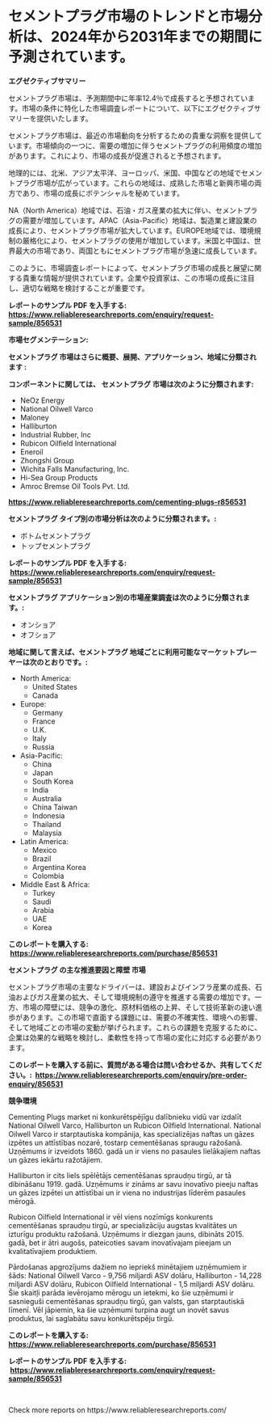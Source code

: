 <p><h1>セメントプラグ市場のトレンドと市場分析は、2024年から2031年までの期間に予測されています。</h1></p><p><strong>エグゼクティブサマリー</strong></p>
<p><p>セメントプラグ市場は、予測期間中に年率12.4％で成長すると予想されています。市場の条件に特化した市場調査レポートについて、以下にエグゼクティブサマリーを提供いたします。</p><p>セメントプラグ市場は、最近の市場動向を分析するための貴重な洞察を提供しています。市場傾向の一つに、需要の増加に伴うセメントプラグの利用頻度の増加があります。これにより、市場の成長が促進されると予想されます。</p><p>地理的には、北米、アジア太平洋、ヨーロッパ、米国、中国などの地域でセメントプラグ市場が広がっています。これらの地域は、成熟した市場と新興市場の両方であり、市場の成長にポテンシャルを秘めています。</p><p>NA（North America）地域では、石油・ガス産業の拡大に伴い、セメントプラグの需要が増加しています。APAC（Asia-Pacific）地域は、製造業と建設業の成長により、セメントプラグ市場が拡大しています。EUROPE地域では、環境規制の厳格化により、セメントプラグの使用が増加しています。米国と中国は、世界最大の市場であり、両国ともにセメントプラグ市場が急速に成長しています。</p><p>このように、市場調査レポートによって、セメントプラグ市場の成長と展望に関する貴重な情報が提供されています。企業や投資家は、この市場の成長に注目し、適切な戦略を検討することが重要です。</p></p>
<p><strong>レポートのサンプル PDF を入手する: <a href="https://www.reliableresearchreports.com/enquiry/request-sample/856531">https://www.reliableresearchreports.com/enquiry/request-sample/856531</a></strong></p>
<p><strong>市場セグメンテーション:</strong></p>
<p><strong> セメントプラグ 市場はさらに概要、展開、アプリケーション、地域に分類されます :</strong></p>
<p><strong>コンポーネントに関しては、 セメントプラグ 市場は次のように分類されます: &nbsp;</strong></p>
<p><ul><li>NeOz Energy</li><li>National Oilwell Varco</li><li>Maloney</li><li>Halliburton</li><li>Industrial Rubber, Inc</li><li>Rubicon Oilfield International</li><li>Eneroil</li><li>Zhongshi Group</li><li>Wichita Falls Manufacturing, Inc.</li><li>Hi-Sea Group Products</li><li>Amroc Bremse Oil Tools Pvt. Ltd.</li></ul></p>
<p><strong><a href="https://www.reliableresearchreports.com/cementing-plugs-r856531">https://www.reliableresearchreports.com/cementing-plugs-r856531</a></strong></p>
<p><strong> セメントプラグ タイプ別の市場分析は次のように分類されます。:</strong></p>
<p><ul><li>ボトムセメントプラグ</li><li>トップセメントプラグ</li></ul></p>
<p><strong>レポートのサンプル PDF を入手する: &nbsp;<a href="https://www.reliableresearchreports.com/enquiry/request-sample/856531">https://www.reliableresearchreports.com/enquiry/request-sample/856531</a></strong></p>
<p><strong> セメントプラグ アプリケーション別の市場産業調査は次のように分類されます。:</strong></p>
<p><ul><li>オンショア</li><li>オフショア</li></ul></p>
<p><strong>地域に関して言えば、セメントプラグ 地域ごとに利用可能なマーケットプレーヤーは次のとおりです。:</strong></p>
<p><ul>
    <li>
        North America:
        <ul>
            <li>United States</li>
            <li>Canada</li>
        </ul>
    </li>
    <li>
        Europe:
        <ul>
            <li>Germany</li>
            <li>France</li>
            <li>U.K.</li>
            <li>Italy</li>
            <li>Russia</li>
        </ul>
    </li>
    <li>
        Asia-Pacific:
        <ul>
            <li>China</li>
            <li>Japan</li>
            <li>South Korea</li>
            <li>India</li>
            <li>Australia</li>
            <li>China Taiwan</li>
            <li>Indonesia</li>
            <li>Thailand</li>
            <li>Malaysia</li>
        </ul>
    </li>
    <li>
        Latin America:
        <ul>
            <li>Mexico</li>
            <li>Brazil</li>
            <li>Argentina Korea</li>
            <li>Colombia</li>
        </ul>
    </li>
    <li>
        Middle East & Africa:
        <ul>
            <li>Turkey</li>
            <li>Saudi</li>
            <li>Arabia</li>
            <li>UAE</li>
            <li>Korea</li>
        </ul>
    </li>
    </ul></p>
<p><strong>このレポートを購入する: &nbsp;<a href="https://www.reliableresearchreports.com/purchase/856531">https://www.reliableresearchreports.com/purchase/856531</a></strong></p>
<p><strong>セメントプラグ の主な推進要因と障壁 市場</strong></p>
<p><p>セメントプラグ市場の主要なドライバーは、建設およびインフラ産業の成長、石油およびガス産業の拡大、そして環境規制の遵守を推進する需要の増加です。一方、市場の障壁には、競争の激化、原材料価格の上昇、そして技術革新の速い進歩があります。この市場で直面する課題には、需要の不確実性、環境への影響、そして地域ごとの市場の変動が挙げられます。これらの課題を克服するために、企業は効果的な戦略を検討し、柔軟性を持って市場の変化に対応する必要があります。</p></p>
<p><strong>このレポートを購入する前に、質問がある場合は問い合わせるか、共有してください。:&nbsp; <a href="https://www.reliableresearchreports.com/enquiry/pre-order-enquiry/856531">https://www.reliableresearchreports.com/enquiry/pre-order-enquiry/856531</a></strong></p>
<p><strong>競争環境</strong></p>
<p><p>Cementing Plugs market ni konkurētspējīgu dalībnieku vidū var izdalīt National Oilwell Varco, Halliburton un Rubicon Oilfield International. National Oilwell Varco ir starptautiska kompānija, kas specializējas naftas un gāzes izpētes un attīstības nozarē, tostarp cementēšanas spraugu ražošanā. Uzņēmums ir izveidots 1860. gadā un ir viens no pasaules lielākajiem naftas un gāzes iekārtu ražotājiem.</p><p>Halliburton ir cits liels spēlētājs cementēšanas spraudņu tirgū, ar tā dibināšanu 1919. gadā. Uzņēmums ir zināms ar savu inovatīvo pieeju naftas un gāzes izpētei un attīstībai un ir viena no industrijas līderēm pasaules mērogā.</p><p>Rubicon Oilfield International ir vēl viens nozīmīgs konkurents cementēšanas spraudņu tirgū, ar specializāciju augstas kvalitātes un izturīgu produktu ražošanā. Uzņēmums ir diezgan jauns, dibināts 2015. gadā, bet ir ātri augošs, pateicoties savam inovatīvajam pieejam un kvalitatīvajiem produktiem.</p><p>Pārdošanas apgrozījums dažiem no iepriekš minētajiem uzņēmumiem ir šāds: National Oilwell Varco - 9,756 miljardi ASV dolāru, Halliburton - 14,228 miljardi ASV dolāru, Rubicon Oilfield International - 1,5 miljardi ASV dolāru. Šie skaitļi parāda ievērojamo mērogu un ietekmi, ko šie uzņēmumi ir sasnieguši cementēšanas spraudņu tirgū, gan valsts, gan starptautiskā līmenī. Vēl jāpiemin, ka šie uzņēmumi turpina augt un inovēt savus produktus, lai saglabātu savu konkurētspēju tirgū.</p></p>
<p><strong>このレポートを購入する: &nbsp; <a href="https://www.reliableresearchreports.com/purchase/856531">https://www.reliableresearchreports.com/purchase/856531</a></strong></p>
<p><strong>レポートのサンプル PDF を入手する: &nbsp;<a href="https://www.reliableresearchreports.com/enquiry/request-sample/856531">https://www.reliableresearchreports.com/enquiry/request-sample/856531</a></strong><strong></strong></p>
<p>&nbsp;</p>
<p>Check more reports on https://www.reliableresearchreports.com/</p>